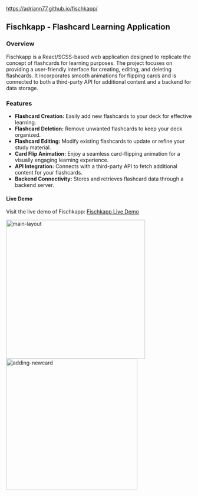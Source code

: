https://adriann77.github.io/fischkapp/

## Fischkapp - Flashcard Learning Application

### Overview

Fischkapp is a React/SCSS-based web application designed to replicate the concept of flashcards for learning purposes. The project focuses on providing a user-friendly interface for creating, editing, and deleting flashcards. It incorporates smooth animations for flipping cards and is connected to both a third-party API for additional content and a backend for data storage.

### Features

- **Flashcard Creation:** Easily add new flashcards to your deck for effective learning.
- **Flashcard Deletion:** Remove unwanted flashcards to keep your deck organized.
- **Flashcard Editing:** Modify existing flashcards to update or refine your study material.
- **Card Flip Animation:** Enjoy a seamless card-flipping animation for a visually engaging learning experience.
- **API Integration:** Connects with a third-party API to fetch additional content for your flashcards.
- **Backend Connectivity:** Stores and retrieves flashcard data through a backend server.

#### Live Demo

Visit the live demo of Fischkapp: [Fischkapp Live Demo](https://fischkapp.netlify.app/)

<img width="377" alt="main-layout" src="https://github.com/Adriann77/fischkapp/assets/60987859/419d2a82-8a09-4287-9782-a830d07fc9a7">
<img width="356" alt="adding-newcard" src="https://github.com/Adriann77/fischkapp/assets/60987859/ab71a5a2-8ed9-4dfa-a48b-14cc646346a9">

